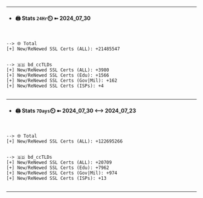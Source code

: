 

---
- #### 🖨️ **Stats** `24Hr`⏲️ ➼ 2024_07_30
```console


--> 🌐 Total
[+] New/ReNewed SSL Certs (ALL): +21485547


--> 🇧🇩 bd_ccTLDs
[+] New/ReNewed SSL Certs (ALL): +3980
[+] New/ReNewed SSL Certs (Edu): +1566
[+] New/ReNewed SSL Certs (Gov|Mil): +162
[+] New/ReNewed SSL Certs (ISPs): +4


```

---
- #### 🖨️ **Stats** `7Days`⏲️ ➼ 2024_07_30 <--> 2024_07_23
```console


--> 🌐 Total
[+] New/ReNewed SSL Certs (ALL): +122695266


--> 🇧🇩 bd_ccTLDs
[+] New/ReNewed SSL Certs (ALL): +20709
[+] New/ReNewed SSL Certs (Edu): +7962
[+] New/ReNewed SSL Certs (Gov|Mil): +974
[+] New/ReNewed SSL Certs (ISPs): +13


```

---

